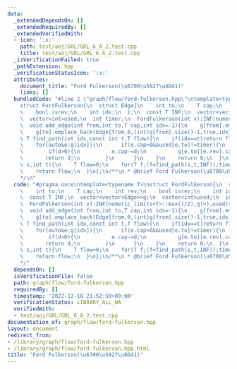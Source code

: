 ```yaml
---
data:
  _extendedDependsOn: []
  _extendedRequiredBy: []
  _extendedVerifiedWith:
  - icon: ':x:'
    path: test/aoj/GRL/GRL_6_A_2.test.cpp
    title: test/aoj/GRL/GRL_6_A_2.test.cpp
  _isVerificationFailed: true
  _pathExtension: hpp
  _verificationStatusIcon: ':x:'
  attributes:
    document_title: "Ford Fulkerson(\u6700\u5927\u6D41)"
    links: []
  bundledCode: "#line 2 \"graph/flow/ford-fulkerson.hpp\"\ntemplate<typename T>\n\
    struct FordFulkerson{\n  struct Edge{\n    int to;\n    T cap;\n    int rev;\n\
    \    bool isrev;\n    int idx;\n  };\n  const T INF;\n  vector<vector<Edge>>g;\n\
    \  vector<int>used;\n  int timer;\n  FordFulkerson(int v):INF(numeric_limits<T>::max()/2),g(v),used(v,-1),timer(0){}\n\
    \  void add_edge(int from,int to,T cap,int idx=-1){\n    g[from].emplace_back(Edge{to,cap,(int)g[to].size(),false,idx});\n\
    \    g[to].emplace_back(Edge{from,0,(int)g[from].size()-1,true,idx});\n  }\n \
    \ T find_path(int idx,const int t,T flow){\n    if(idx==t)return flow;\n    used[idx]=timer;\n\
    \    for(auto&e:g[idx]){\n      if(e.cap>0&&used[e.to]!=timer){\n        T d=find_path(e.to,t,min(flow,e.cap));\n\
    \        if(d>0){\n          e.cap-=d;\n          g[e.to][e.rev].cap+=d;\n   \
    \       return d;\n        }\n      }\n    }\n    return 0;\n  }\n  T max_flow(int\
    \ s,int t){\n    T flow=0;\n    for(T f;(f=find_path(s,t,INF));timer++)flow+=f;\n\
    \    return flow;\n  }\n};\n/**\n * @brief Ford Fulkerson(\u6700\u5927\u6D41)\n\
    */\n"
  code: "#pragma once\ntemplate<typename T>\nstruct FordFulkerson{\n  struct Edge{\n\
    \    int to;\n    T cap;\n    int rev;\n    bool isrev;\n    int idx;\n  };\n\
    \  const T INF;\n  vector<vector<Edge>>g;\n  vector<int>used;\n  int timer;\n\
    \  FordFulkerson(int v):INF(numeric_limits<T>::max()/2),g(v),used(v,-1),timer(0){}\n\
    \  void add_edge(int from,int to,T cap,int idx=-1){\n    g[from].emplace_back(Edge{to,cap,(int)g[to].size(),false,idx});\n\
    \    g[to].emplace_back(Edge{from,0,(int)g[from].size()-1,true,idx});\n  }\n \
    \ T find_path(int idx,const int t,T flow){\n    if(idx==t)return flow;\n    used[idx]=timer;\n\
    \    for(auto&e:g[idx]){\n      if(e.cap>0&&used[e.to]!=timer){\n        T d=find_path(e.to,t,min(flow,e.cap));\n\
    \        if(d>0){\n          e.cap-=d;\n          g[e.to][e.rev].cap+=d;\n   \
    \       return d;\n        }\n      }\n    }\n    return 0;\n  }\n  T max_flow(int\
    \ s,int t){\n    T flow=0;\n    for(T f;(f=find_path(s,t,INF));timer++)flow+=f;\n\
    \    return flow;\n  }\n};\n/**\n * @brief Ford Fulkerson(\u6700\u5927\u6D41)\n\
    */"
  dependsOn: []
  isVerificationFile: false
  path: graph/flow/ford-fulkerson.hpp
  requiredBy: []
  timestamp: '2022-12-18 21:52:50+09:00'
  verificationStatus: LIBRARY_ALL_WA
  verifiedWith:
  - test/aoj/GRL/GRL_6_A_2.test.cpp
documentation_of: graph/flow/ford-fulkerson.hpp
layout: document
redirect_from:
- /library/graph/flow/ford-fulkerson.hpp
- /library/graph/flow/ford-fulkerson.hpp.html
title: "Ford Fulkerson(\u6700\u5927\u6D41)"
---
```


